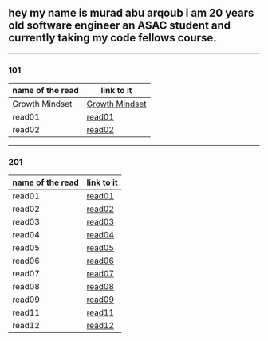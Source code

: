 
## hey my name is **murad abu arqoub** i am 20 years old software engineer an ASAC student and currently taking my code fellows course.

<hr>

### 101



name of the read | link to it
------------ | -------------
Growth Mindset | [Growth Mindset](https://muradabuarqoub.github.io/reading-notes/Growth%20Mindset)
read01 | [read01](https://muradabuarqoub.github.io/reading-notes/read01)
read02 | [read02](https://muradabuarqoub.github.io/reading-notes/read02)

  <hr/>

### 201

name of the read | link to it
------------ | -------------
read01 | [read01](102/102read-01.md)
read02 | [read02](102/102read-02.md)
read03 | [read03](102/102read-03.md)
read04 | [read04](102/102read-04.md)
read05 | [read05](102/102read-05.md)
read06 | [read06](102/102read-06.md)
read07 | [read07](102/102read-07.md)
read08 | [read08](102/102read-08.md)
read09 | [read09](102/102read-09.md)
read11 | [read11](102/102read-11.md)
read12 | [read12](102/102read-12.md)